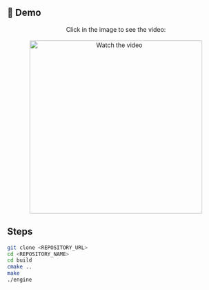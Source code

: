 ## 🎥 Demo 

<p align="center">
  Click in the image to see the video:<br><br>
  <a href="https://youtu.be/CoBPU2ZhPSc" target="_blank">
    <img src="https://i.imgur.com/cNcEIil.png" width="400" alt="Watch the video"/>
  </a>
</p>

## Steps

```bash
git clone <REPOSITORY_URL>
cd <REPOSITORY_NAME>
cd build
cmake ..
make
./engine

